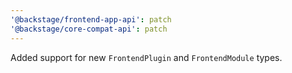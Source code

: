 ```yaml
---
'@backstage/frontend-app-api': patch
'@backstage/core-compat-api': patch
---
```


Added support for new `FrontendPlugin` and `FrontendModule` types.
